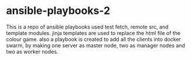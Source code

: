 # ansible-playbooks-2

This is a repo of ansible playbooks used test fetch, remote src, and template modules. jinja templates are used to replace the html file 
of the colour game. also a playbook is created to add all the clients into docker swarm, by making one server as master node, two as manager
nodes and two as worker nodes. 

